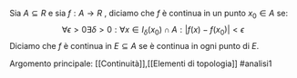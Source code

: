 Sia $A\subseteq R$ e sia $f:A\to R$ , diciamo che $f$ è continua in un punto $x_{0}\in A$ se:$$\forall \epsilon> 0 \exists \delta>0: \forall x\in I_{\delta}(x_{0})\cap A: |f(x)-f(x_{0})|< \epsilon$$
Diciamo che $f$ è continua in $E \subseteq A$ se è continua in ogni punto di $E$.

Argomento principale: [[Continuità]],[[Elementi di topologia]]
#analisi1